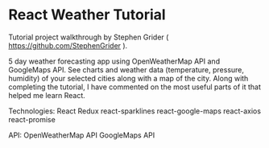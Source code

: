 # React Weather Tutorial

Tutorial project walkthrough by Stephen Grider ( https://github.com/StephenGrider ).

5 day weather forecasting app using OpenWeatherMap API and GoogleMaps API. See charts and weather data (temperature, pressure, humidity) of your selected cities along with a map of the city. Along with completing the tutorial, I have commented on the most useful parts of it that helped me learn React.

Technologies:
React
Redux
react-sparklines
react-google-maps
react-axios
react-promise

API:
OpenWeatherMap API
GoogleMaps API


